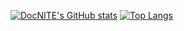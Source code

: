 [![DocNITE's GitHub stats](https://github-readme-stats.vercel.app/api?username=DocNITE&theme=radical&show_icons=true&bg_color=00000000&hide_border=true)](https://github.com/anuraghazra/github-readme-stats)
[![Top Langs](https://github-readme-stats.vercel.app/api/top-langs/?username=DocNITE&theme=radical&layout=compact)](https://github.com/anuraghazra/github-readme-stats)
